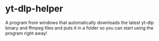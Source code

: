 # yt-dlp-helper

A program from windows that automatically downloads the latest yt-dlp binary and ffmpeg files and puts it in a folder so you can start using the program right away!
